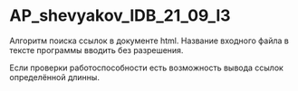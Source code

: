 # AP_shevyakov_IDB_21_09_l3
Алгоритм поиска ссылок в документе html.
Название входного файла в тексте программы вводить без разрешения.

Если проверки работоспособности есть возможность вывода ссылок определённой длинны.
